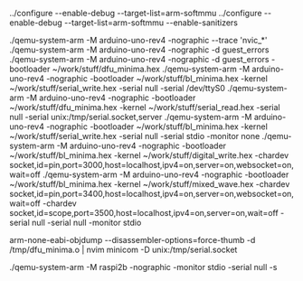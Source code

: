 ../configure --enable-debug --target-list=arm-softmmu
../configure --enable-debug --target-list=arm-softmmu --enable-sanitizers

./qemu-system-arm -M arduino-uno-rev4 -nographic --trace 'nvic_*'
./qemu-system-arm -M arduino-uno-rev4 -nographic -d guest_errors
./qemu-system-arm -M arduino-uno-rev4 -nographic -d guest_errors -bootloader ~/work/stuff/dfu_minima.hex
./qemu-system-arm -M arduino-uno-rev4 -nographic -bootloader ~/work/stuff/bl_minima.hex -kernel ~/work/stuff/serial_write.hex -serial null -serial /dev/ttyS0
./qemu-system-arm -M arduino-uno-rev4 -nographic -bootloader ~/work/stuff/dfu_minima.hex -kernel ~/work/stuff/serial_read.hex -serial null -serial unix:/tmp/serial.socket,server
./qemu-system-arm -M arduino-uno-rev4 -nographic -bootloader ~/work/stuff/bl_minima.hex -kernel ~/work/stuff/serial_write.hex -serial null -serial stdio -monitor none
./qemu-system-arm -M arduino-uno-rev4 -nographic -bootloader ~/work/stuff/bl_minima.hex -kernel ~/work/stuff/digital_write.hex -chardev socket,id=pin,port=3000,host=localhost,ipv4=on,server=on,websocket=on,wait=off
./qemu-system-arm -M arduino-uno-rev4 -nographic -bootloader ~/work/stuff/bl_minima.hex -kernel ~/work/stuff/mixed_wave.hex -chardev socket,id=pin,port=3400,host=localhost,ipv4=on,server=on,websocket=on,wait=off -chardev socket,id=scope,port=3500,host=localhost,ipv4=on,server=on,wait=off -serial null -serial null -monitor stdio

arm-none-eabi-objdump --disassembler-options=force-thumb -d /tmp/dfu_minima.o | nvim
minicom -D unix:/tmp/serial.socket

./qemu-system-arm -M raspi2b -nographic -monitor stdio -serial null -s
